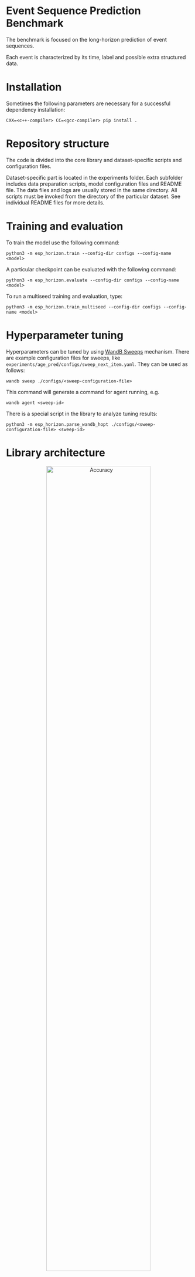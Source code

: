 # Event Sequence Prediction Benchmark
The benchmark is focused on the long-horizon prediction of event sequences.

Each event is characterized by its time, label and possible extra structured data.

# Installation
Sometimes the following parameters are necessary for a successful dependency installation:
```
CXX=<c++-compiler> CC=<gcc-compiler> pip install .
```

# Repository structure
The code is divided into the core library and dataset-specific scripts and configuration files.

Dataset-specific part is located in the experiments folder. Each subfolder includes data preparation scripts, model configuration files and README file. The data files and logs are usually stored in the same directory. All scripts must be invoked from the directory of the particular dataset. See individual README files for more details.

# Training and evaluation
To train the model use the following command:
```
python3 -m esp_horizon.train --config-dir configs --config-name <model>
```
A particular checkpoint can be evaluated with the following command:
```
python3 -m esp_horizon.evaluate --config-dir configs --config-name <model>
```
To run a multiseed training and evaluation, type:
```
python3 -m esp_horizon.train_multiseed --config-dir configs --config-name <model>
```

# Hyperparameter tuning
Hyperparameters can be tuned by using [WandB Sweeps](https://docs.wandb.ai/guides/sweeps) mechanism. There are example configuration files for sweeps, like `experiments/age_pred/configs/sweep_next_item.yaml`. They can be used as follows:
```
wandb sweep ./configs/<sweep-configuration-file>
```
This command will generate a command for agent running, e.g.
```
wandb agent <sweep-id>
```
There is a special script in the library to analyze tuning results:
```
python3 -m esp_horizon.parse_wandb_hopt ./configs/<sweep-configuration-file> <sweep-id>
```

# Library architecture
<p align="center">
<img src="https://github.com/ivan-chai/esp-horizon/blob/main/.misc/hotpp-arch.png?raw=true" alt="Accuracy" width="75%"/>
</p>

HoTPP exploits high-level decomposition from PyTorch Lightning.

**Data.** All datasets are converted to a set of Parquet files. Each record in a Parquet file contains three main fields: *id*, *timestamps* and *labels*. The *id* field is a number representing identity associated with a sequence (user, client etc.). *Timestamps* are stored as an array of floating point numbers with a dataset-specific unit of measure. *Labels* is an array of integers representing a sequence of events types. Dataloader generates *PaddedBatch* object containing dictionary of padded sequences.

**Module.** *Module* implements high-level logic, specific for each group of methods. For example, there is a module for autoregressive models and another module for next-k approaches. *Module* incorporates a loss function, metric evaluator, and sequence encoder. Sequence encoder can produce discrete outputs, as in traditional RNNs, or it can be continous-time, like in NHP method.

The *Trainer* object is typically should not be modified, except by a configuration file. *Trainer* uses *Module* and *DataModule* to train the model and evaluate metrics.

# Configuration files
HoTPP uses Hydra for configuration. The easiest way to make a new configuration file is to start from one in the experiments folder. Configuration file includes sections for logger, data_module, module, and trainer. There are also some required top-level fields like `model_path` and `report`. It is also highly recommended to specify a random seed (`seed_everything`).
